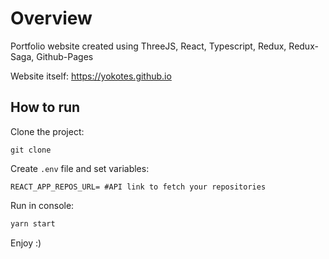 # Overview

Portfolio website created using ThreeJS, React, Typescript, Redux, Redux-Saga, Github-Pages

Website itself: https://yokotes.github.io

## How to run

Clone the project:

```
git clone
```

Create `.env` file and set variables:

```
REACT_APP_REPOS_URL= #API link to fetch your repositories
```

Run in console:

```bash
yarn start
```

Enjoy :)
